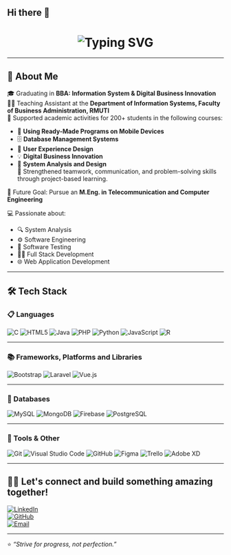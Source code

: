 ## Hi there 👋

<h1 align="center">
  <img src="https://readme-typing-svg.herokuapp.com?font=Fira+Code&size=28&pause=1000&color=0B9DDC&center=true&vCenter=true&width=800&lines=Fiw+Pakawat+-+Information+System+at+RMUTI;IDI+%231" alt="Typing SVG" />
</h1>


---

## 💼 About Me  
🎓 Graduating in **BBA: Information System & Digital Business Innovation**  
🧑‍🏫 Teaching Assistant at the **Department of Information Systems, Faculty of Business Administration, RMUTI**  
📘 Supported academic activities for 200+ students in the following courses:  
- 📱 **Using Ready-Made Programs on Mobile Devices**  
- 🗄️ **Database Management Systems**  
- 🎨 **User Experience Design**  
- 💡 **Digital Business Innovation**  
- 🧮 **System Analysis and Design**  
🤝 Strengthened teamwork, communication, and problem-solving skills through project-based learning.  

🎯 Future Goal: Pursue an **M.Eng. in Telecommunication and Computer Engineering**  

💻 Passionate about:  
- 🔍 System Analysis  
- ⚙️ Software Engineering  
- 🧪 Software Testing  
- 🧑‍💻 Full Stack Development  
- 🌐 Web Application Development

---

## 🛠️ Tech Stack

### 📋 Languages  
![C](https://img.shields.io/badge/-C-black?style=flat-square&logo=c) ![HTML5](https://img.shields.io/badge/-HTML5-black?style=flat-square&logo=html5) ![Java](https://img.shields.io/badge/-Java-black?style=flat-square&logo=java) ![PHP](https://img.shields.io/badge/-PHP-black?style=flat-square&logo=php) ![Python](https://img.shields.io/badge/-Python-black?style=flat-square&logo=python) ![JavaScript](https://img.shields.io/badge/-JavaScript-black?style=flat-square&logo=javascript) ![R](https://img.shields.io/badge/-R-black?style=flat-square&logo=r)

---

### 📚 Frameworks, Platforms and Libraries  
![Bootstrap](https://img.shields.io/badge/-Bootstrap-black?style=flat-square&logo=bootstrap) ![Laravel](https://img.shields.io/badge/-Laravel-black?style=flat-square&logo=laravel) ![Vue.js](https://img.shields.io/badge/-Vue.js-black?style=flat-square&logo=vue.js)

---

### 💾 Databases  
![MySQL](https://img.shields.io/badge/-MySQL-black?style=flat-square&logo=mysql) ![MongoDB](https://img.shields.io/badge/-MongoDB-black?style=flat-square&logo=mongodb) ![Firebase](https://img.shields.io/badge/-Firebase-black?style=flat-square&logo=firebase) ![PostgreSQL](https://img.shields.io/badge/-PostgreSQL-black?style=flat-square&logo=postgresql)

---

### 🧰 Tools & Other  
![Git](https://img.shields.io/badge/-Git-black?style=flat-square&logo=git) ![Visual Studio Code](https://img.shields.io/badge/-VSCode-black?style=flat-square&logo=visual-studio-code) ![GitHub](https://img.shields.io/badge/-GitHub-black?style=flat-square&logo=github) ![Figma](https://img.shields.io/badge/-Figma-black?style=flat-square&logo=figma) ![Trello](https://img.shields.io/badge/-Trello-black?style=flat-square&logo=trello) ![Adobe XD](https://img.shields.io/badge/-Adobe%20XD-black?style=f)


---

## 🧑‍💻 Let's connect and build something amazing together!
[![LinkedIn](https://img.shields.io/badge/-LinkedIn-0A66C2?style=flat-square&logo=linkedin&logoColor=white)](https://linkedin.com/in/yourprofile)  
[![GitHub](https://img.shields.io/badge/-GitHub-181717?style=flat-square&logo=github)](https://github.com/yourusername)  
[![Email](https://img.shields.io/badge/-Email-D14836?style=flat-square&logo=gmail&logoColor=white)](mailto:your@email.com)

---

⭐️ _“Strive for progress, not perfection.”_

